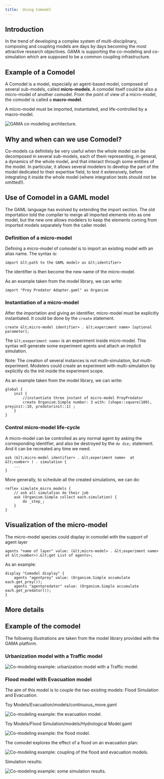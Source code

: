 ```yaml
---
title:  Using Comodel
---
```



## Introduction
In the trend of developing a complex system of multi-disciplinary, composing and coupling models are days by days becoming the most attractive research objectives. 
GAMA is supporting the co-modeling and co-simulation which are supposed to be a common coupling infrastructure.


## Example of a Comodel 

A Comodel is a model, especially an agent-based model, composed of several sub-models, called **micro-models**. A comodel itself could be also a micro-model of another comodel. From the point of view of a micro-model, the comodel is called a **macro-model**.

A micro-model must be imported, instantiated, and life-controlled by a macro-model.

![GAMA co-modeling architecture.](/resources/images/comodel/concepts.png)


## Why and when can we use Comodel?

Co-models ca definitely be very useful when the whole model can be decomposed in several sub-models, each of them representing, in general, a dynamics of the whole model, and that interact through some entities of the model. In particular, it allows several modelers to develop the part of the model dedicated to their expertise field, to test it extensively, before integrating it inside the whole model (where integration tests should not be omitted!).


## Use of Comodel in a GAML model

The GAML language has evolved by extending the import section. The old importation told the compiler to merge all imported elements into as one model, but the new one allows modelers to keep the elements coming from imported models separately from the caller model.


### Definition of a micro-model

Defining a micro-model of comodel is to import an existing model with an alias name. The syntax is: 
``` 
import &lt;path to the GAML model> as &lt;identifier>
```
The identifier is then become the new name of the micro-model.

As an example taken from the model library, we can write:
```
import "Prey Predator Adapter.gaml" as Organism
```

### Instantiation of a micro-model

After the importation and giving an identifier, micro-model must be explicitly instantiated. It could be done by the `create` statement. 
```
create &lt;micro-model identifier> . &lt;experiment name> [optional parameter];
```
The `&lt;exeperiment name>` is an experiment inside micro-model. This syntax will generate some experiment agents and attach an implicit simulation. 

Note: The creation of several instances is not multi-simulation, but multi-experiment. Modelers could create an experiment with multi-simulation by explicitly do the init inside the experiment scope.

As an example taken from the model library, we can write:
```
global {
    init {
        //instantiate three instant of micro-model PreyPredator
        create Organism.Simple number: 3 with: [shape::square(100), preyinit::10, predatorinit::1] ;
    }
}
```

### Control micro-model life-cycle

A micro-model can be controlled as any normal agent by asking the corresponding identifier, and also be destroyed by the `do die;` statement. And it can be recreated any time we need.

```
ask (&lt;micro-model identifier> . &lt;experiment name>  at &lt;number> ) . simulation {
    ...
}
```

More generally, to schedule all the created simulations, we can do:
```
reflex simulate_micro_models {
    // ask all simulation do their job
    ask (Organism.Simple collect each.simulation) {
        do _step_;
    }
}
```


## Visualization of the micro-model

The micro-model species could display in comodel with the support of agent layer

```
agents "name of layer" value: (&lt;micro-model> . &lt;experiment name> at &lt;number>).&lt;get List of agents>;
```

As an example:
```
display "Comodel display" {
    agents "agentprey" value: (Organism.Simple accumulate each.get_prey());
    agents "agentpredator" value: (Organism.Simple accumulate each.get_predator());
}
```


## More details


## Example of the comodel

The following illustrations are taken from the model library provided with the GAMA platform.

### Urbanization model with a Traffic model

![Co-modeling example: urbanization model with a Traffic model.](/resources/images/comodel/comodel_urban_traffic.png)

### Flood model with Evacuation model

The aim of this model is to couple the two existing models: Flood Simulation and Evacuation.

Toy Models/Evacuation/models/continuous_move.gaml

![Co-modeling example: the evacuation model.](/resources/images/comodel/continuous_move_model_display.png)

Toy Models/Flood Simulation/models/Hydrological Model.gaml

![Co-modeling example: the flood model.](/resources/images/comodel/hydro_model_display.png)

The comodel explores the effect of a flood on an evacuation plan:

![Co-modeling example: coupling of the flood and evacuation models.](/resources/images/comodel/comodel_disp_Flood_Evacuation.png)

Simulation results:

![Co-modeling example: some simulation results.](/resources/images/comodel/comodel_Flood_Evacuation.png)
